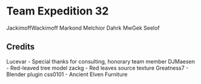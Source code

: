 # Team Expedition 32
JackimoffWackimoff
Markond
Melchior Dahrk
MwGek
Seelof

## Credits
Lucevar - Special thanks for consulting, honorary team member
DJMaesen - Red-leaved tree model
zackg - Red leaves source texture
Greatness7 - Blender plugin
css0101 - Ancient Elven Furniture